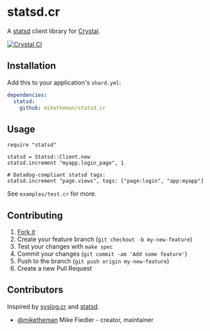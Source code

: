 # statsd.cr

A [statsd](https://github.com/statsd/statsd) client library for [Crystal](https://crystal-lang.org/).

[![Crystal CI](https://github.com/miketheman/statsd.cr/actions/workflows/crystal.yml/badge.svg)](https://github.com/miketheman/statsd.cr/actions/workflows/crystal.yml)

## Installation

Add this to your application's `shard.yml`:

```yaml
dependencies:
  statsd:
    github: miketheman/statsd.cr
```


## Usage

```crystal
require "statsd"

statsd = Statsd::Client.new
statsd.increment "myapp.login_page", 1

# Datadog-compliant statsd tags:
statsd.increment "page.views", tags: ["page:login", "app:myapp"]
```

See `examples/test.cr` for more.


## Contributing

1. [Fork it](https://github.com/miketheman/statsd.cr/fork)
2. Create your feature branch (`git checkout -b my-new-feature`)
3. Test your changes with `make spec`
4. Commit your changes (`git commit -am 'Add some feature'`)
5. Push to the branch (`git push origin my-new-feature`)
6. Create a new Pull Request


## Contributors
Inspired by [syslog.cr](https://github.com/comandeo/syslog.cr) and [statsd](https://github.com/reinh/statsd).

- [@miketheman](https://github.com/miketheman) Mike Fiedler - creator, maintainer
